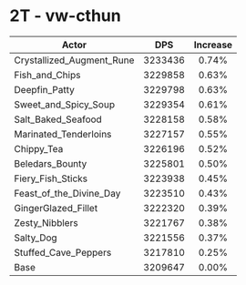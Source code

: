 # 2T - vw-cthun
| Actor | DPS | Increase |
|---|:---:|:---:|
|Crystallized_Augment_Rune|3233436|0.74%|
|Fish_and_Chips|3229858|0.63%|
|Deepfin_Patty|3229798|0.63%|
|Sweet_and_Spicy_Soup|3229354|0.61%|
|Salt_Baked_Seafood|3228158|0.58%|
|Marinated_Tenderloins|3227157|0.55%|
|Chippy_Tea|3226196|0.52%|
|Beledars_Bounty|3225801|0.50%|
|Fiery_Fish_Sticks|3223938|0.45%|
|Feast_of_the_Divine_Day|3223510|0.43%|
|GingerGlazed_Fillet|3222320|0.39%|
|Zesty_Nibblers|3221767|0.38%|
|Salty_Dog|3221556|0.37%|
|Stuffed_Cave_Peppers|3217810|0.25%|
|Base|3209647|0.00%|

